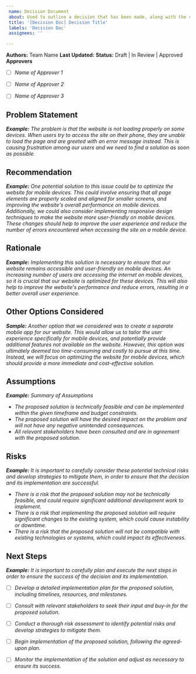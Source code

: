 ```yaml
---
 name: Decision Document
 about: Used to outline a decision that has been made, along with the context, proposal, consequences, and alternatives considered in making that decision.
 title: '[Decision Doc] Decision Title'
 labels: 'Decision Doc'
 assignees: ''

---
```

**Authors:** Team Name
**Last Updated:**
**Status:**		Draft | In Review | Approved
**Approvers**
- [ ] *Name of Approver 1*
- [ ] *Name of Approver 2*
- [ ] *Name of Approver 3*


## Problem Statement

***Example:*** *The problem is that the website is not loading properly on some devices. When users try to access the site on their phone, they are unable to load the page and are greeted with an error message instead. This is causing frustration among our users and we need to find a solution as soon as possible.*

## Recommendation

***Example:*** *One potential solution to this issue could be to optimize the website for mobile devices. This could involve ensuring that all page elements are properly scaled and aligned for smaller screens, and improving the website's overall performance on mobile devices. Additionally, we could also consider implementing responsive design techniques to make the website more user-friendly on mobile devices. These changes should help to improve the user experience and reduce the number of errors encountered when accessing the site on a mobile device.*

## Rationale

***Example:*** *Implementing this solution is necessary to ensure that our website remains accessible and user-friendly on mobile devices. An increasing number of users are accessing the internet on mobile devices, so it is crucial that our website is optimized for these devices. This will also help to improve the website's performance and reduce errors, resulting in a better overall user experience.*


## Other Options Considered

***Sample:*** *Another option that we considered was to create a separate mobile app for our website. This would allow us to tailor the user experience specifically for mobile devices, and potentially provide additional features not available on the website. However, this option was ultimately deemed too time-consuming and costly to pursue at this time. Instead, we will focus on optimizing the website for mobile devices, which should provide a more immediate and cost-effective solution.*

## Assumptions

***Example:*** *Summary of Assumptions*

- *The proposed solution is technically feasible and can be implemented within the given timeframe and budget constraints.*
- *The proposed solution will have the desired impact on the problem and will not have any negative unintended consequences.*
- *All relevant stakeholders have been consulted and are in agreement with the proposed solution.*

## Risks

***Example:*** *It is important to carefully consider these potential technical risks and develop strategies to mitigate them, in order to ensure that the decision and its implementation are successful.*
- *There is a risk that the proposed solution may not be technically feasible, and could require significant additional development work to implement.*
- *There is a risk that implementing the proposed solution will require significant changes to the existing system, which could cause instability or downtime.*
- *There is a risk that the proposed solution will not be compatible with existing technologies or systems, which could impact its effectiveness.*



## Next Steps
***Example:*** *It is important to carefully plan and execute the next steps in order to ensure the success of the decision and its implementation.*

- [ ] *Develop a detailed implementation plan for the proposed solution, including timelines, resources, and milestones.*
- [ ] *Consult with relevant stakeholders to seek their input and buy-in for the proposed solution.*
- [ ] *Conduct a thorough risk assessment to identify potential risks and develop strategies to mitigate them.*
- [ ] *Begin implementation of the proposed solution, following the agreed-upon plan.*
- [ ] *Monitor the implementation of the solution and adjust as necessary to ensure its success.*

